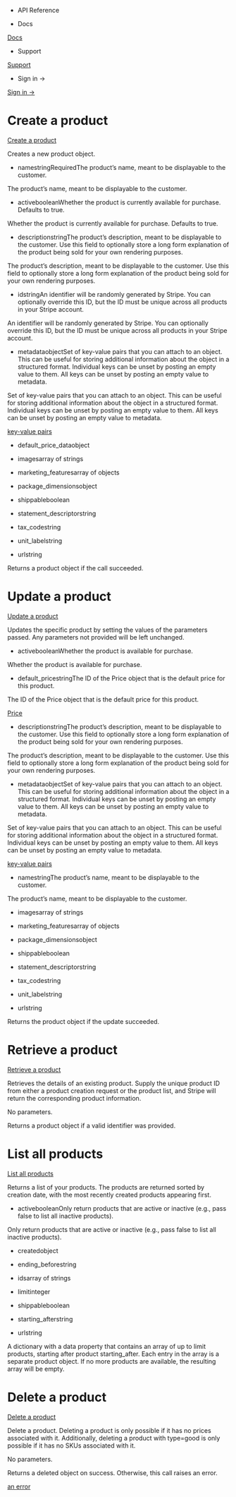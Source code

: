 - API Reference

- Docs

[Docs](/)

- Support

[Support](https://support.stripe.com)

- Sign in →

[Sign in →](https://dashboard.stripe.com/login)

# Create a product

[Create a product](/api/products/create)

Creates a new product object.

- namestringRequiredThe product’s name, meant to be displayable to the customer.

The product’s name, meant to be displayable to the customer.

- activebooleanWhether the product is currently available for purchase. Defaults to true.

Whether the product is currently available for purchase. Defaults to true.

- descriptionstringThe product’s description, meant to be displayable to the customer. Use this field to optionally store a long form explanation of the product being sold for your own rendering purposes.

The product’s description, meant to be displayable to the customer. Use this field to optionally store a long form explanation of the product being sold for your own rendering purposes.

- idstringAn identifier will be randomly generated by Stripe. You can optionally override this ID, but the ID must be unique across all products in your Stripe account.

An identifier will be randomly generated by Stripe. You can optionally override this ID, but the ID must be unique across all products in your Stripe account.

- metadataobjectSet of key-value pairs that you can attach to an object. This can be useful for storing additional information about the object in a structured format. Individual keys can be unset by posting an empty value to them. All keys can be unset by posting an empty value to metadata.

Set of key-value pairs that you can attach to an object. This can be useful for storing additional information about the object in a structured format. Individual keys can be unset by posting an empty value to them. All keys can be unset by posting an empty value to metadata.

[key-value pairs](/api/metadata)

- default_price_dataobject

- imagesarray of strings

- marketing_featuresarray of objects

- package_dimensionsobject

- shippableboolean

- statement_descriptorstring

- tax_codestring

- unit_labelstring

- urlstring

Returns a product object if the call succeeded.

# Update a product

[Update a product](/api/products/update)

Updates the specific product by setting the values of the parameters passed. Any parameters not provided will be left unchanged.

- activebooleanWhether the product is available for purchase.

Whether the product is available for purchase.

- default_pricestringThe ID of the Price object that is the default price for this product.

The ID of the Price object that is the default price for this product.

[Price](/api/prices)

- descriptionstringThe product’s description, meant to be displayable to the customer. Use this field to optionally store a long form explanation of the product being sold for your own rendering purposes.

The product’s description, meant to be displayable to the customer. Use this field to optionally store a long form explanation of the product being sold for your own rendering purposes.

- metadataobjectSet of key-value pairs that you can attach to an object. This can be useful for storing additional information about the object in a structured format. Individual keys can be unset by posting an empty value to them. All keys can be unset by posting an empty value to metadata.

Set of key-value pairs that you can attach to an object. This can be useful for storing additional information about the object in a structured format. Individual keys can be unset by posting an empty value to them. All keys can be unset by posting an empty value to metadata.

[key-value pairs](/api/metadata)

- namestringThe product’s name, meant to be displayable to the customer.

The product’s name, meant to be displayable to the customer.

- imagesarray of strings

- marketing_featuresarray of objects

- package_dimensionsobject

- shippableboolean

- statement_descriptorstring

- tax_codestring

- unit_labelstring

- urlstring

Returns the product object if the update succeeded.

# Retrieve a product

[Retrieve a product](/api/products/retrieve)

Retrieves the details of an existing product. Supply the unique product ID from either a product creation request or the product list, and Stripe will return the corresponding product information.

No parameters.

Returns a product object if a valid identifier was provided.

# List all products

[List all products](/api/products/list)

Returns a list of your products. The products are returned sorted by creation date, with the most recently created products appearing first.

- activebooleanOnly return products that are active or inactive (e.g., pass false to list all inactive products).

Only return products that are active or inactive (e.g., pass false to list all inactive products).

- createdobject

- ending_beforestring

- idsarray of strings

- limitinteger

- shippableboolean

- starting_afterstring

- urlstring

A dictionary with a data property that contains an array of up to limit products, starting after product starting_after. Each entry in the array is a separate product object. If no more products are available, the resulting array will be empty.

# Delete a product

[Delete a product](/api/products/delete)

Delete a product. Deleting a product is only possible if it has no prices associated with it. Additionally, deleting a product with type=good is only possible if it has no SKUs associated with it.

No parameters.

Returns a deleted object on success. Otherwise, this call raises an error.

[an error](#errors)
